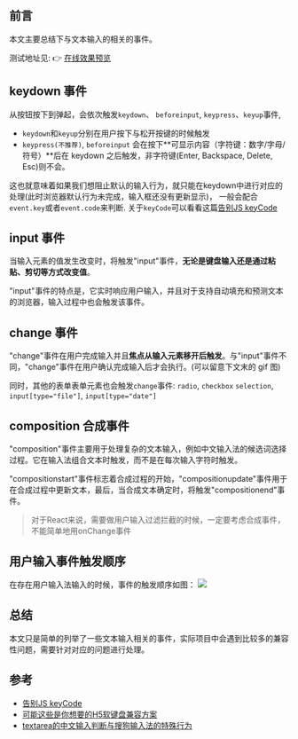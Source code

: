 ## 前言

本文主要总结下与文本输入的相关的事件。

测试地址见: 👉 [在线效果预览](https://chenxiaoyao6228.github.io/html-preview/?https://github.com/chenxiaoyao6228/fe-notes/blob/main/文本输入/_demo/input-event/input-order.html)

## keydown 事件

从按钮按下到弹起，会依次触发`keydown`、 `beforeinput`, `keypress`、`keyup`事件,

- `keydown`和`keyup`分别在用户按下与松开按键的时候触发
- `keypress(不推荐)`, `beforeinput` 会在按下**可显示内容（字符键：数字/字母/符号）**后在 keydown 之后触发，非字符键(Enter, Backspace, Delete, Esc)则不会。

这也就意味着如果我们想阻止默认的输入行为，就只能在keydown中进行对应的处理(此时浏览器默认行为未完成，输入框还没有更新显示)， 一般会配合`event.key`或者`event.code`来判断. 关于`keyCode`可以看看这篇[告别JS keyCode](https://www.zhangxinxu.com/wordpress/2021/01/js-keycode-deprecated/)

## input 事件

当输入元素的值发生改变时，将触发"input"事件，**无论是键盘输入还是通过粘贴、剪切等方式改变值**。

"input"事件的特点是，它实时响应用户输入，并且对于支持自动填充和预测文本的浏览器，输入过程中也会触发该事件。

## change 事件

"change"事件在用户完成输入并且**焦点从输入元素移开后触发**。与"input"事件不同，"change"事件在用户确认完成输入后才会执行。(可以留意下文末的 gif 图)

同时，其他的表单表单元素也会触发`change`事件: `radio`, `checkbox` `selection`, `input[type="file"]`, `input[type="date"]`

## composition 合成事件

"composition"事件主要用于处理复杂的文本输入，例如中文输入法的候选词选择过程。它在输入法组合文本时触发，而不是在每次输入字符时触发。

"compositionstart"事件标志着合成过程的开始，"compositionupdate"事件用于在合成过程中更新文本，最后，当合成文本确定时，将触发"compositionend"事件。

> 对于React来说，需要做用户输入过滤拦截的时候，一定要考虑合成事件，不能简单地用onChange事件

## 用户输入事件触发顺序

在存在用户输入法输入的时候，事件的触发顺序如图：
![](https://cdn.jsdelivr.net/gh/chenxiaoyao6228/cloudimg@main/2023/html-input-order-composition.gif)


## 总结

本文只是简单的列举了一些文本输入相关的事件，实际项目中会遇到比较多的兼容性问题，需要针对对应的问题进行处理。

## 参考

- [告别JS keyCode](https://www.zhangxinxu.com/wordpress/2021/01/js-keycode-deprecated/)
- [可能这些是你想要的H5软键盘兼容方案](https://segmentfault.com/a/1190000018959389)
- [textarea的中文输入判断与搜狗输入法的特殊行为](https://stackoverflow.com/questions/51395393/how-to-trigger-paste-event-manually-in-javascript)